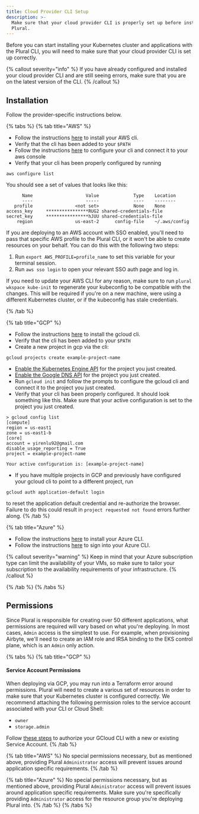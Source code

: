 ```yaml
---
title: Cloud Provider CLI Setup
description: >-
  Make sure that your cloud provider CLI is properly set up before installing
  Plural.
---
```


Before you can start installing your Kubernetes cluster and applications with the Plural CLI, you will need to make sure that your cloud provider CLI is set up correctly.

{% callout severity="info" %}
If you have already configured and installed your cloud provider CLI and are still seeing errors, make sure that you are on the latest version of the CLI.
{% /callout %}

## Installation

Follow the provider-specific instructions below.

{% tabs %}
{% tab title="AWS" %}

- Follow the instructions [here](https://docs.aws.amazon.com/cli/latest/userguide/install-cliv2.html) to install your AWS cli.
- Verify that the cli has been added to your `$PATH`
- Follow the instructions [here](https://docs.aws.amazon.com/cli/latest/userguide/cli-configure-quickstart.html) to configure your cli and connect it to your aws console
- Verify that your cli has been properly configured by running

```
aws configure list
```

You should see a set of values that looks like this:

```
      Name                    Value             Type    Location
      ----                    -----             ----    --------
   profile                <not set>             None    None
access_key     ****************RUG2 shared-credentials-file
secret_key     ****************hJUU shared-credentials-file
    region                us-east-2      config-file    ~/.aws/config
```

If you are deploying to an AWS account with SSO enabled, you'll need to pass that specific AWS profile to the Plural CLI, or it won't be able to create resources on your behalf. You can do this with the following two steps:

1. Run `export AWS_PROFILE=profile_name` to set this variable for your terminal session.
2. Run `aws sso login` to open your relevant SSO auth page and log in.

If you need to update your AWS CLI for any reason, make sure to run `plural wkspace kube-init` to regenerate your kubeconfig to be compatible with the changes. This will be required if you're on a new machine, were using a different Kubernetes cluster, or if the kubeconfig has stale credentials.

{% /tab %}

{% tab title="GCP" %}

- Follow the instructions [here](https://cloud.google.com/sdk/docs/install) to install the gcloud cli.
- Verify that the cli has been added to your `$PATH`
- Create a new project in gcp via the cli:

```
gcloud projects create example-project-name
```

- [Enable the Kubernetes Engine API](https://cloud.google.com/kubernetes-engine/docs/quickstart) for the project you just created.
- [Enable the Google DNS API](https://excelnotes.com/enable-cloud-dns-api/) for the project you just created.
- Run `gcloud init` and follow the prompts to configure the gcloud cli and connect it to the project you just created.
- Verify that your cli has been properly configured. It should look something like this. Make sure that your active configuration is set to the project you just created.

```
> gcloud config list
[compute]
region = us-east1
zone = us-east1-b
[core]
account = yirenlu92@gmail.com
disable_usage_reporting = True
project = example-project-name

Your active configuration is: [example-project-name]
```

- If you have multiple projects in GCP and previously have configured your gcloud cli to point to a different project, run

```
gcloud auth application-default login
```

to reset the application default credential and re-authorize the browser. Failure to do this could result in `project requested not found` errors further along.
{% /tab %}

{% tab title="Azure" %}

- Follow the instructions [here](https://docs.microsoft.com/en-us/cli/azure/install-azure-cli) to install your Azure CLI.
- Follow the instructions [here](https://docs.microsoft.com/en-us/cli/azure/get-started-with-azure-cli) to sign into your Azure CLI.

{% callout severity="warning" %}
Keep in mind that your Azure subscription type can limit the availability of your VMs, so make sure to tailor your subscription
to the availability requirements of your infrastructure.
{% /callout %}

{% /tab %}
{% /tabs %}

## Permissions

Since Plural is responsible for creating over 50 different applications, what permissions are required will vary based on what you're deploying. In most cases, `Admin` access is the simplest to use. For example, when provisioning Airbyte, we'll need to create an IAM role and IRSA binding to the EKS control plane, which is an `Admin` only action.

{% tabs %}
{% tab title="GCP" %}

#### **Service Account Permissions**

When deploying via GCP, you may run into a Terraform error around permissions. Plural will need to create a various set of resources in order to make sure that your Kubernetes cluster is configured correctly. We recommend attaching the following permission roles to the service account associated with your CLI or Cloud Shell:

- `owner`
- `storage.admin`

Follow [these steps](https://cloud.google.com/sdk/docs/authorizing#authorize_with_a_service_account) to authorize your GCloud CLI with a new or existing Service Account.
{% /tab %}

{% tab title="AWS" %}
No special permissions necessary, but as mentioned above, providing Plural `Administrator` access will prevent issues around application specific requirements.
{% /tab %}

{% tab title="Azure" %}
No special permissions necessary, but as mentioned above, providing Plural `Administrator` access will prevent issues around application specific requirements. Make sure you're specifically providing `Administrator` access for the resource group you're deploying Plural into.
{% /tab %}
{% /tabs %}
